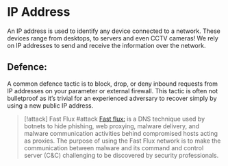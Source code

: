 # IP Address

An IP address is used to identify any device connected to a network. These devices range from desktops, to servers and even CCTV cameras! We rely on IP addresses to send and receive the information over the network.

## Defence:

A common defence tactic is to block, drop, or deny inbound requests from IP addresses on your parameter or external firewall. This tactic is often not bulletproof as it’s trivial for an experienced adversary to recover simply by using a new public IP address.

> [!attack] Fast Flux #attack
[Fast flux:](https://unit42.paloaltonetworks.com/fast-flux-101/) is a DNS technique used by botnets to hide phishing, web proxying, malware delivery, and malware communication activities behind compromised hosts acting as proxies. The purpose of using the Fast Flux network is to make the communication between malware and its command and control server (C&C) challenging to be discovered by security professionals.
> 

